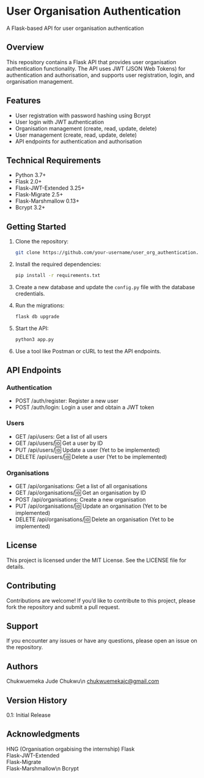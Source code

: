# User Organisation Authentication

A Flask-based API for user organisation authentication

## Overview

This repository contains a Flask API that provides user organisation authentication functionality. The API uses JWT (JSON Web Tokens) for authentication and authorisation, and supports user registration, login, and organisation management.

## Features

- User registration with password hashing using Bcrypt
- User login with JWT authentication
- Organisation management (create, read, update, delete)
- User management (create, read, update, delete)
- API endpoints for authentication and authorisation

## Technical Requirements

- Python 3.7+
- Flask 2.0+
- Flask-JWT-Extended 3.25+
- Flask-Migrate 2.5+
- Flask-Marshmallow 0.13+
- Bcrypt 3.2+

## Getting Started

1. Clone the repository:
   ```bash
   git clone https://github.com/your-username/user_org_authentication.git

2. Install the required dependencies:
    ```bash
    pip install -r requirements.txt

3. Create a new database and update the `config.py` file with the database credentials.

4. Run the migrations:
    ```bash
    flask db upgrade

5. Start the API:
    ```bash
    python3 app.py

6. Use a tool like Postman or cURL to test the API endpoints.


## API Endpoints
### Authentication
* POST /auth/register: Register a new user
* POST /auth/login: Login a user and obtain a JWT token

### Users
* GET /api/users: Get a list of all users
* GET /api/users/:id: Get a user by ID
* PUT /api/users/:id: Update a user (Yet to be implemented)
* DELETE /api/users/:id: Delete a user (Yet to be implemented)

### Organisations
* GET /api/organisations: Get a list of all organisations
* GET /api/organisations/:id: Get an organisation by ID
* POST /api/organisations: Create a new organisation
* PUT /api/organisations/:id: Update an organisation (Yet to be implemented)
* DELETE /api/organisations/:id: Delete an organisation (Yet to be implemented)

## License
This project is licensed under the MIT License. See the LICENSE file for details.

## Contributing
Contributions are welcome! If you’d like to contribute to this project, please fork the repository and submit a pull request.

## Support
If you encounter any issues or have any questions, please open an issue on the repository.

## Authors
Chukwuemeka Jude Chukwu\n
chukwuemekajc@gmail.com

## Version History
0.1: Initial Release

## Acknowledgments
HNG (Organisation orgabising the internship)
Flask\
Flask-JWT-Extended\
Flask-Migrate\
Flask-Marshmallow\n
Bcrypt
